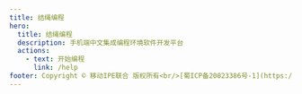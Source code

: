 ```yaml
---
title: 结绳编程
hero:
  title: 结绳编程
  description: 手机端中文集成编程环境软件开发平台
  actions:
    - text: 开始编程
      link: /help
footer: Copyright © 移动IPE联合 版权所有<br/>[蜀ICP备20023386号-1](https://beian.miit.gov.cn/#/Integrated/index)
---
```

